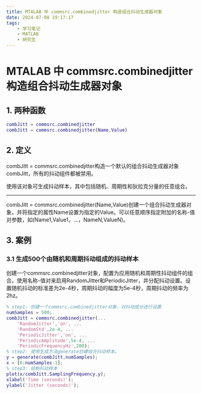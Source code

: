 ```yaml
---
title: MTALAB 中 commsrc.combinedjitter 构造组合抖动生成器对象
date: 2024-07-08 19:17:17
tags:
    - 学习笔记
    - MATLAB
    - 研究生
---
```

# MTALAB 中 commsrc.combinedjitter 构造组合抖动生成器对象
## 1. 两种函数
```MATLAB
combJitt = commsrc.combinedjitter
combJitt = commsrc.combinedjitter(Name,Value)
```
## 2. 定义
combJitt = commsrc.combinedjitter构造一个默认的组合抖动生成器对象combJitt，所有的抖动组件都被禁用。

使用该对象可生成抖动样本，其中包括随机、周期性和狄拉克分量的任意组合。

---
combJitt = commsrc.combinedjitter(Name,Value)创建一个组合抖动生成器对象，并将指定的属性Name设置为指定的Value。可以任意顺序指定附加的名称-值对参数，如(Name1,Value1，…，NameN,ValueN)。

## 3. 案例
### 3.1 生成500个由随机和周期抖动组成的抖动样本
创建一个commsrc.combinedjitter对象，配置为应用随机和周期性抖动组件的组合。使用名称-值对来启用RandomJitter和PeriodicJitter，并分配抖动设置。设置随机抖动的标准差为2e-4秒，周期抖动的幅度为5e-4秒，周期抖动的频率为2hz。
```MATLAB
% step1: 创建一个commsrc.combinedjitter对象，对抖动成分进行设置
numSamples = 500;
combJitt = commsrc.combinedjitter(...
    'RandomJitter','on', ...
    'RandomStd',2e-4, ...
    'PeriodicJitter','on', ...
    'PeriodicAmplitude',5e-4, ...
    'PeriodicFrequencyHz',200);  
% step2: 使用生成方法generate创建组合抖动样本。
y = generate(combJitt,numSamples);
x = [0:numSamples-1];
% step3: 绘制抖动样本
plot(x/combJitt.SamplingFrequency,y);
xlabel('Time (seconds)');
ylabel('Jitter (seconds)');
```
